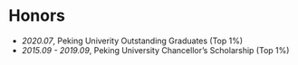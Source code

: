 # Honors
- *2020.07*, Peking Univerity Outstanding Graduates (Top 1%)
- *2015.09 - 2019.09*, Peking University Chancellor’s Scholarship (Top 1%)